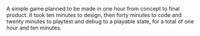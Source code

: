 A simple game planned to be made in one hour from concept to final product.
It took ten minutes to design, then forty minutes to code and twenty minutes to playtest and debug to a playable state, for a total of one hour and ten minutes.